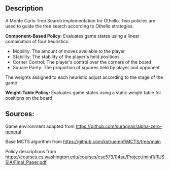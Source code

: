## Description
A Monte Carlo Tree Search implementation for Othello. Two policies are used to guide the tree search according to Othello strategies.

**Component-Based Policy:** Evaluates game states using a linear combination of four heuristics:
  - Mobility: The amount of moves available to the player
  - Stability: The stability of the player's held positions
  - Corner Control: The player's control over the corners of the board
  - Square Parity: The proportion of squares held by player and opponent

The weights assigned to each heuristic adjust according to the stage of the game

**Weight-Table Policy:** Evaluates game states using a static weight table for positions on the board

## Sources:
Game environment adapted from https://github.com/suragnair/alpha-zero-general

Base MCTS algorithm from https://github.com/kstruempf/MCTS/tree/main

Policy descriptions from https://courses.cs.washington.edu/courses/cse573/04au/Project/mini1/RUSSIA/Final_Paper.pdf
